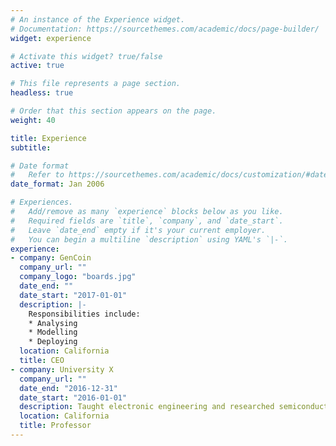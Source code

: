 ```yaml
---
# An instance of the Experience widget.
# Documentation: https://sourcethemes.com/academic/docs/page-builder/
widget: experience

# Activate this widget? true/false
active: true

# This file represents a page section.
headless: true

# Order that this section appears on the page.
weight: 40

title: Experience
subtitle:

# Date format
#   Refer to https://sourcethemes.com/academic/docs/customization/#date-format
date_format: Jan 2006

# Experiences.
#   Add/remove as many `experience` blocks below as you like.
#   Required fields are `title`, `company`, and `date_start`.
#   Leave `date_end` empty if it's your current employer.
#   You can begin a multiline `description` using YAML's `|-`.
experience:
- company: GenCoin
  company_url: ""
  company_logo: "boards.jpg"
  date_end: ""
  date_start: "2017-01-01"
  description: |-
    Responsibilities include:
    * Analysing
    * Modelling
    * Deploying
  location: California
  title: CEO
- company: University X
  company_url: ""
  date_end: "2016-12-31"
  date_start: "2016-01-01"
  description: Taught electronic engineering and researched semiconductor physics.
  location: California
  title: Professor
---
```

